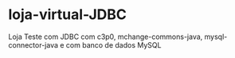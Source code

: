 # loja-virtual-JDBC
Loja Teste com JDBC com c3p0, mchange-commons-java, mysql-connector-java e com banco de dados MySQL
